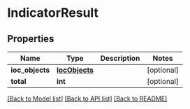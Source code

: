 # IndicatorResult

## Properties
Name | Type | Description | Notes
------------ | ------------- | ------------- | -------------
**ioc_objects** | [**IocObjects**](IocObjects.md) |  | [optional] 
**total** | **int** |  | [optional] 

[[Back to Model list]](../README.md#documentation-for-models) [[Back to API list]](../README.md#documentation-for-api-endpoints) [[Back to README]](../README.md)


